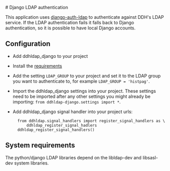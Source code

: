 # Django LDAP authentication

This application uses [django-auth-ldap][] to authenticate against DDH's LDAP
service. If the LDAP authentication fails it falls back to Django
authentication, so it is possible to have local Django accounts.

## Configuration

- Add ddhldap_django to your project
- Install the [requirements][]
- Add the setting `LDAP_GROUP` to your project and set it to the LDAP group you
  want to authenticate to, for example `LDAP_GROUP = 'histpag'`.
- Import the ddhldap_django settings into your project. These settings need to
  be imported after any other settings you might already be importing: `from ddhldap-django.settings import *`.
- Add ddhldap_django signal handler into your project urls:
    
        from ddhldap.signal_handlers import register_signal_handlers as \
            ddhldap_register_signal_hadlers
        ddhldap_register_signal_handlers()

## System requirements

The python/django LDAP libraries depend on the libldap-dev and libsasl-dev system
libraries.

[django-auth-ldap]: http://pythonhosted.org/django-auth-ldap/
[requirements]: requirements.txt
